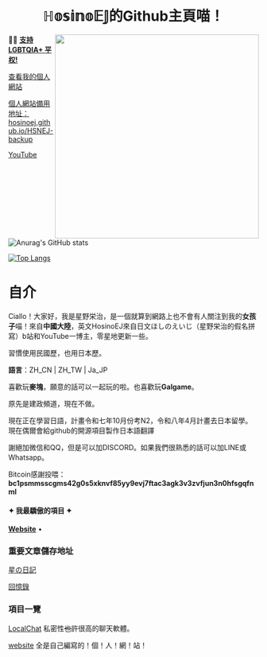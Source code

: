 <div align="center" class="Thank-you,Sb-Child">
  <br/><br/><br/>
  <div>
    <h1>ℍ𝕠𝕤𝕚𝕟𝕠𝔼𝕁的Github主頁喵！</h1>
  <a href="https://x.com/HosinoEJ">
    <img src="https://avatars.githubusercontent.com/u/177436503?v=4" align='right' width='410px'>
  </a>
</div>
</div>
  
:rainbow_flag: [**支持 LGBTQIA+ 平权!**](https://github.com/LGBT-CN/LGBTQIA-in-China/)

[查看我的個人網站](https://hosinoej.github.io/HSNEJ-backup/)

[個人網站備用地址：hosinoej.github.io/HSNEJ-backup](https://hosinoej.github.io/HSNEJ-backup/)

[YouTube](https://youtube.com/@HosinoEJ)

![Anurag's GitHub stats](https://github-readme-stats.vercel.app/api?username=HosinoEJ&layout=compact&icon_color=0366d6&theme=white)

[![Top Langs](https://github-readme-stats.vercel.app/api/top-langs/?username=HosinoEJ&layout=compact&icon_color=0366d6&theme=white)]()


# 自介



Ciallo！大家好，我是星野栄治，是一個就算到網路上也不會有人關注到我的**女孩子**喵！來自**中國大陸**，英文HosinoEJ來自日文ほしのえいじ（星野栄治的假名拼寫）b站和YouTube一博主，零星地更新一些。

習慣使用民國歷，也用日本歷。

**語言**：ZH_CN | ZH_TW | Ja_JP

喜歡玩**麥塊**，願意的話可以一起玩的啦。也喜歡玩**Galgame**。

原先是建政頻道，現在不做。

現在正在學習日語，計畫令和七年10月份考N2，令和八年4月計畫去日本留學。現在偶爾會給github的開源項目製作日本語翻譯

謝絕加微信和QQ，但是可以加DISCORD。如果我們很熟悉的話可以加LINE或Whatsapp。

Bitcoin感謝投喂：**bc1psmmsscgms42g0s5xknvf85yy9evj7ftac3agk3v3zvfjun3n0hfsgqfnml**



  <p>
    <h4>✦ 我最驕傲的項目 ✦</h4>
    <a target="_blank" href="https://github.com/HosinoEJ/HosinoEJ"><strong>Website</strong></a> • 
  </p>

### 重要文章儲存地址

[星の日記](https://github.com/HosinoEJ/HosinoEJ/blob/main/public/prot/20250708.zh-tw.TheJournalOf_STAR.md)

[回憶錄](https://github.com/HosinoEJ/HosinoEJ/blob/main/public/prot/20250909.zh-tw.HosinoEJ%E7%9A%84%E5%9B%9E%E6%86%B6%E9%8C%84%EF%BC%9F.md)

### 項目一覽
[LocalChat](https://github.com/HosinoEJ/LocalChat) 私密性~~也許~~很高的聊天軟體。

[website](https://github.com/HosinoEJ/HosinoEJ) 全是自己編寫的！個！人！網！站！

